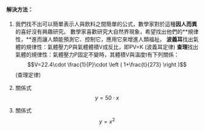 #### 解決方法：

1. 我們找不出可以簡單表示人與飲料之間簡單的公式，數學家對於這種**因人而異**的喜好沒有興趣研究。
   數學家喜歡研究大自然界現象，希望找出他們的**規律性，**進而讓人類能預測它、控制它，應用它來增進人類福祉。
   **波義耳**找出氣體的規律性：氣體壓力P與氣體體積V成反比，即PV=K    \(波義耳定律\)
   **查理**找出氣體的規律性：氣體壓力P固定不變時，其體積V與溫度t有下列關係：$$V=22.4\cdot \frac{1}{P}\cdot \left ( 1+\frac{t}{273} \right )$$\(查理定律\)
2. 關係式   $$y=50\cdot x$$

3. 關係式   $$y=x^{2}$$

### 



